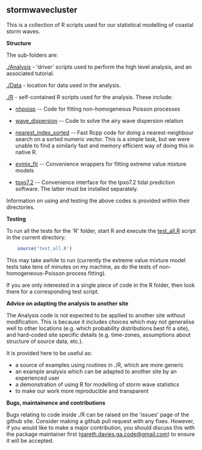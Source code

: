 stormwavecluster
----------------

This is a collection of R scripts used for our statistical modelling of coastal
storm waves.

**Structure**

The sub-folders are:

[./Analysis](Analysis) - 'driver' scripts used to perform the high level analysis, and an associated tutorial.

[./Data](Data) - location for data used in the analysis.

[./R](R) - self-contained R scripts used for the analysis. These include:

* [nhpoisp](R/nhpoisp) -- Code for fitting non-homogeneous Poisson processes

* [wave_dispersion](R/wave_dispersion) -- Code to solve the airy wave dispersion relation

* [nearest_index_sorted](R/nearest_index_sorted) -- Fast Rcpp code for doing a
nearest-neighbour search on a sorted numeric vector. This is a simple task, but
we were unable to find a similarly fast and memory efficient way of doing this
in native R.

* [evmix_fit](R/evmix_fit) -- Convenience wrappers for fitting extreme value mixture models

* [tpxo7.2](R/tpxo7.2) -- Convenience interface for the tpxo7.2 tidal prediction software. The latter must be installed separately.

Information on using and testing the above codes is provided within their directories.

**Testing**

To run all the tests for the 'R' folder, start R and execute the
[test_all.R](test_all.R) script in the current directory:

```r
    source('test_all.R')
```

This may take awhile to run (currently the extreme value mixture model tests
take tens of minutes on my machine, as do the tests of non-homogeneous-Poisson process fitting).

If you are only interested in a single piece of code in the R folder, then look
there for a corresponding test script.

**Advice on adapting the analysis to another site**

The Analysis code is not expected to be applied to another site without
modification. This is because it includes choices which may not generalise well to
other locations (e.g. which probability distributions best fit a site), and
hard-coded site specific details (e.g. time-zones, assumptions about structure
of source data, etc.). 

It is provided here to be useful as:

* a source of examples using routines in ./R, which are more generic
* an example analysis which can be adapted to another site by an experienced user
* a demonstration of using R for modelling of storm wave statistics
* to make our work more reproducible and transparent


**Bugs, maintainence and contributions**

Bugs relating to code inside ./R can be raised on the 'issues' page of the
github site. Consider making a github pull request with any fixes. However, if 
you would like to make a major contribution, you should discuss this with the package
maintainer first (gareth.davies.ga.code@gmail.com) to ensure it will be accepted. 

